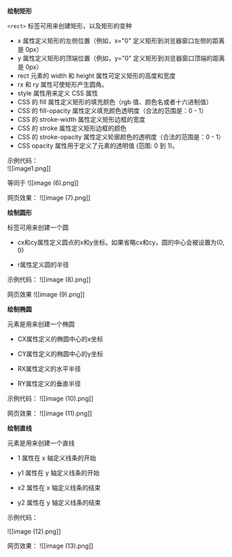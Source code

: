 
**绘制矩形**

`<rect>` 标签可用来创建矩形，以及矩形的变种

- x 属性定义矩形的左侧位置（例如，x="0" 定义矩形到浏览器窗口左侧的距离是 0px）
- y 属性定义矩形的顶端位置（例如，y="0" 定义矩形到浏览器窗口顶端的距离是 0px）
- rect 元素的 width 和 height 属性可定义矩形的高度和宽度
- rx 和 ry 属性可使矩形产生圆角。
- style 属性用来定义 CSS 属性
- CSS 的 fill 属性定义矩形的填充颜色（rgb 值、颜色名或者十六进制值）
- CSS 的 fill-opacity 属性定义填充颜色透明度（合法的范围是：0 - 1）
- CSS 的 stroke-width 属性定义矩形边框的宽度
- CSS 的 stroke 属性定义矩形边框的颜色
- CSS 的 stroke-opacity 属性定义轮廓颜色的透明度（合法的范围是：0 - 1）
- CSS opacity 属性用于定义了元素的透明值 (范围: 0 到 1)。

示例代码：  
![[image1.png]]

等同于
![[image (6).png]]

网页效果：
![[image (7).png]]

**绘制圆形**

<circle> 标签可用来创建一个圆

- cx和cy属性定义圆点的x和y坐标。如果省略cx和cy，圆的中心会被设置为(0, 0)
    
- r属性定义圆的半径
    

示例代码：
![[image (8).png]]


网页效果
![[image (9).png]]


**绘制椭圆**

<ellipse> 元素是用来创建一个椭圆

- CX属性定义的椭圆中心的x坐标
    
- CY属性定义的椭圆中心的y坐标
    
- RX属性定义的水平半径
    
- RY属性定义的垂直半径
    

示例代码：
![[image (10).png]]


网页效果：
![[image (11).png]]

**绘制直线**

<line> 元素是用来创建一个直线

- 1 属性在 x 轴定义线条的开始
    
- y1 属性在 y 轴定义线条的开始
    
- x2 属性在 x 轴定义线条的结束
    
- y2 属性在 y 轴定义线条的结束
    

示例代码：

![[image (12).png]]

网页效果：
![[image (13).png]]